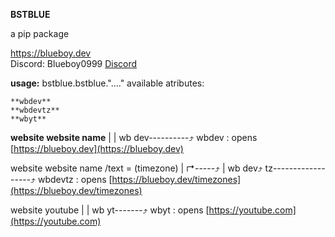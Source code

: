 **BSTBLUE**

a pip package 



https://blueboy.dev     
Discord:    Blueboy0999
            [Discord](https://discordapp.com/users/1085999186681548861)
            
    


**usage:**
    bstblue.bstblue."...."
    available atributes:

    **wbdev**
    **wbdevtz**
    **wbyt**


  **website       website name**
    |                |
    wb dev----------⤴
    wbdev   : opens [https://blueboy.dev](https://blueboy.dev)



 website    website name       /text = (timezone)
    |      ↱-----⤴               |
    wb dev⤴ tz------------------⤴
    wbdevtz : opens [https://blueboy.dev/timezones](https://blueboy.dev/timezones)



 website      youtube
    |            |
    wb yt-------⤴
    wbyt    : opens [https://youtube.com](https://youtube.com)
